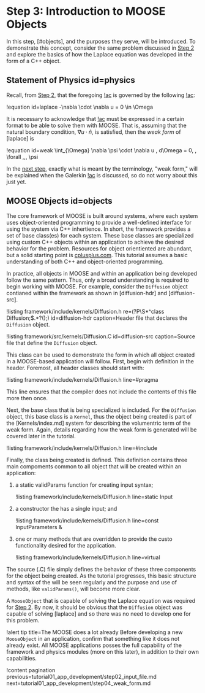 # Step 3: Introduction to MOOSE Objects

In this step, [#objects], and the purposes they serve, will be introduced.
To demonstrate this concept, consider the same problem discussed in [Step 2](tutorial01_app_development/step02_input_file.md#physics) and explore the basics of how the Laplace equation was developed in the form of a C++ object.

## Statement of Physics id=physics

Recall, from [Step 2](tutorial01_app_development/step02_input_file.md#physics), that the foregoing [!ac](BVP) is governed by the following [!ac](PDE):

!equation id=laplace
-\nabla \cdot \nabla u = 0 \in \Omega

It is necessary to acknowledge that [!ac](PDEs) must be expressed in a certain format to be able to solve them with MOOSE. That is, assuming that the natural boundary condition, $\nabla u \cdot \hat{n}$, is satisfied, then the *weak form* of [laplace] is

!equation id=weak
\int_{\Omega} \nabla \psi \cdot \nabla u \, d\Omega = 0, \, \forall \,\,\, \psi

In the [next step](tutorial01_app_development/step04_weak_form.md), exactly what is meant by the terminology, "weak form," will be explained when the Galerkin [!ac](FEM) is discussed, so do not worry about this just yet.

## MOOSE Objects id=objects

The core framework of MOOSE is built around systems, where each system uses object-oriented programming to provide a well-defined interface for using the system via C++ inhertience. In short, the framework provides a set of base class(es) for each system. These base classes are specialized using custom C++ objects within an application to achieve the desired behavior for the problem. Resources for object orientiented are abundant, but a solid starting point is [cplusplus.com](https://www.cplusplus.com). This tutorial assumes a basic understanding of both C++ and object-oriented programming.

In practice, all objects in MOOSE and within an application being developed follow the same pattern. Thus, only a broad understanding is required to begin working with MOOSE. For example, consider the `Diffusion` object contianed within the framework as shown in [diffusion-hdr] and [diffusion-src].

!listing framework/include/kernels/Diffusion.h
         re=(?P<remove>\S*^class Diffusion;$.*?<Diffusion>\(\);)
         id=diffusion-hdr
         caption=Header file that declares the `Diffusion` object.

!listing framework/src/kernels/Diffusion.C
         id=diffusion-src
         caption=Source file that define the `Diffusion` object.

This class can be used to demonstrate the form in which all object created in a MOOSE-based application will follow. First, begin with definition in the header. Foremost, all header classes should start with:

!listing framework/include/kernels/Diffusion.h line=#pragma

This line ensures that the compiler does not include the contents of this file more then once.

Next, the base class that is being specialized is included. For the `Diffusion` object, this base class is a `Kernel`, thus the object being created is part of the [Kernels/index.md] system for describing the volumentric term of the weak form. Again, details regarding how the weak form is generated will be covered later in the tutorial.

!listing framework/include/kernels/Diffusion.h line=#include

Finally, the class being created is defined. This definition contains three main compoments common to all object that will be created within an application:

1. a static validParams function for creating input syntax;

   !listing framework/include/kernels/Diffusion.h line=static Input

1. a constructor the has a single input; and

   !listing framework/include/kernels/Diffusion.h line=const InputParameters &

1. one or many methods that are overridden to provide the custo functionality desired for the application.

   !listing framework/include/kernels/Diffusion.h line=virtual

The source (.C) file simply defines the behavior of these three components for the object being created. As the tutorial progresses, this basic structure and syntax of the will be seen regularly and the purpose and use of methods, like `validParams()`, will become more clear.

A `MooseObject` that is capable of solving the Laplace equation was required for [Step 2](tutorial01_app_development/step02_input_file.md). By now, it should be obvious that the `Diffusion` object was capable of solving [laplace] and so there was no need to develop one for this problem.

!alert tip title=The MOOSE does a lot already
Before developing a new `MooseObject` in an application, confirm that something like it does not already exist. All MOOSE applications posses the full capability of the framework and physics modules (more on this later), in addition to their own capabilities.

!content pagination previous=tutorial01_app_development/step02_input_file.md
                    next=tutorial01_app_development/step04_weak_form.md
